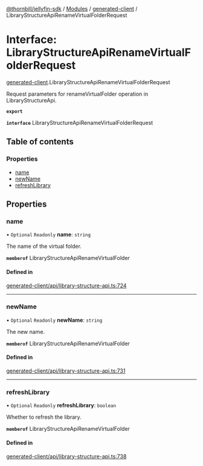 [@thornbill/jellyfin-sdk](../README.md) / [Modules](../modules.md) / [generated-client](../modules/generated_client.md) / LibraryStructureApiRenameVirtualFolderRequest

# Interface: LibraryStructureApiRenameVirtualFolderRequest

[generated-client](../modules/generated_client.md).LibraryStructureApiRenameVirtualFolderRequest

Request parameters for renameVirtualFolder operation in LibraryStructureApi.

**`export`**

**`interface`** LibraryStructureApiRenameVirtualFolderRequest

## Table of contents

### Properties

- [name](generated_client.LibraryStructureApiRenameVirtualFolderRequest.md#name)
- [newName](generated_client.LibraryStructureApiRenameVirtualFolderRequest.md#newname)
- [refreshLibrary](generated_client.LibraryStructureApiRenameVirtualFolderRequest.md#refreshlibrary)

## Properties

### name

• `Optional` `Readonly` **name**: `string`

The name of the virtual folder.

**`memberof`** LibraryStructureApiRenameVirtualFolder

#### Defined in

[generated-client/api/library-structure-api.ts:724](https://github.com/thornbill/jellyfin-sdk-typescript/blob/c65c42e/src/generated-client/api/library-structure-api.ts#L724)

___

### newName

• `Optional` `Readonly` **newName**: `string`

The new name.

**`memberof`** LibraryStructureApiRenameVirtualFolder

#### Defined in

[generated-client/api/library-structure-api.ts:731](https://github.com/thornbill/jellyfin-sdk-typescript/blob/c65c42e/src/generated-client/api/library-structure-api.ts#L731)

___

### refreshLibrary

• `Optional` `Readonly` **refreshLibrary**: `boolean`

Whether to refresh the library.

**`memberof`** LibraryStructureApiRenameVirtualFolder

#### Defined in

[generated-client/api/library-structure-api.ts:738](https://github.com/thornbill/jellyfin-sdk-typescript/blob/c65c42e/src/generated-client/api/library-structure-api.ts#L738)
